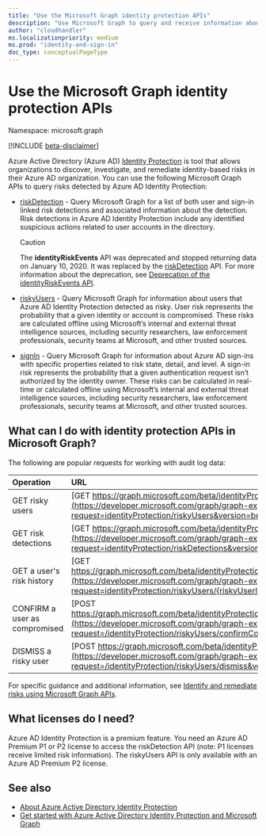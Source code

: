 ```yaml
---
title: "Use the Microsoft Graph identity protection APIs"
description: "Use Microsoft Graph to query and receive information about risks detected by Azure AD Identity Protection."
author: "cloudhandler"
ms.localizationpriority: medium
ms.prod: "identity-and-sign-in"
doc_type: conceptualPageType
---
```


# Use the Microsoft Graph identity protection APIs

Namespace: microsoft.graph

[!INCLUDE [beta-disclaimer](../../includes/beta-disclaimer.md)]

Azure Active Directory (Azure AD) [Identity Protection](/security/business/identity-access-management/identity-protection) is tool that allows organizations to discover, investigate, and remediate identity-based risks in their Azure AD organization. You can use the following Microsoft Graph APIs to query risks detected by Azure AD Identity Protection:

* [riskDetection](riskdetection.md) - Query Microsoft Graph for a list of both user and sign-in linked risk detections and associated information about the detection. Risk detections in Azure AD Identity Protection include any identified suspicious actions related to user accounts in the directory.

    >[!CAUTION]
    >The **identityRiskEvents** API was deprecated and stopped returning data on January 10, 2020. It was replaced by the [riskDetection](riskdetection.md) API. For more information about the deprecation, see [Deprecation of the identityRiskEvents API](https://developer.microsoft.com/office/blogs/deprecatation-of-the-identityriskevents-api/).

* [riskyUsers](riskyuser.md) - Query Microsoft Graph for information about users that Azure AD Identity Protection detected as risky. User risk represents the probability that a given identity or account is compromised. These risks are calculated offline using Microsoft’s internal and external threat intelligence sources, including security researchers, law enforcement professionals, security teams at Microsoft, and other trusted sources.

* [signIn](signin.md) - Query Microsoft Graph for information about Azure AD sign-ins with specific properties related to risk state, detail, and level. A sign-in risk represents the probability that a given authentication request isn’t authorized by the identity owner. These risks can be calculated in real-time or calculated offline using Microsoft’s internal and external threat intelligence sources, including security researchers, law enforcement professionals, security teams at Microsoft, and other trusted sources.


## What can I do with identity protection APIs in Microsoft Graph?

The following are popular requests for working with audit log data:

Operation | URL
:----------|:----
GET risky users | [GET https://graph.microsoft.com/beta/identityProtection/riskyUsers](https://developer.microsoft.com/graph/graph-explorer?request=identityProtection/riskyUsers&version=beta)
GET risk detections | [GET https://graph.microsoft.com/beta/identityProtection/riskDetections](https://developer.microsoft.com/graph/graph-explorer?request=identityProtection/riskDetections&version=beta)
GET a user's risk history | [GET https://graph.microsoft.com/beta/identityProtection/riskyUsers/{riskyUserId}/history](https://developer.microsoft.com/graph/graph-explorer?request=identityProtection/riskyUsers/{riskyUserId}/history&version=beta)
CONFIRM a user as compromised | [POST https://graph.microsoft.com/beta/identityProtection/riskyUsers/confirmCompromised](https://developer.microsoft.com/graph/graph-explorer?request=/identityProtection/riskyUsers/confirmCompromised&version=beta)
DISMISS a risky user | [POST https://graph.microsoft.com/beta/identityProtection/riskyUsers/dismiss](https://developer.microsoft.com/graph/graph-explorer?request=/identityProtection/riskyUsers/dismiss&version=beta)

For specific guidance and additional information, see [Identify and remediate risks using Microsoft Graph APIs](/graph/tutorial-riskdetection-api).

## What licenses do I need?

Azure AD Identity Protection is a premium feature. You need an Azure AD Premium P1 or P2 license to access the riskDetection API (note: P1 licenses receive limited risk information). The riskyUsers API is only available with an Azure AD Premium P2 license.

## See also

* [About Azure Active Directory Identity Protection](/azure/active-directory/identity-protection/overview-identity-protection)
* [Get started with Azure Active Directory Identity Protection and Microsoft Graph](/azure/active-directory/identity-protection/howto-identity-protection-graph-api)
